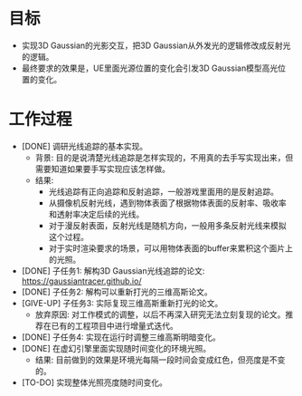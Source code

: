 # 目标
- 实现3D Gaussian的光影交互，把3D Gaussian从外发光的逻辑修改成反射光的逻辑。
- 最终要求的效果是，UE里面光源位置的变化会引发3D Gaussian模型高光位置的变化。

# 工作过程
- [DONE] 调研光线追踪的基本实现。
	- 背景: 目的是说清楚光线追踪是怎样实现的，不用真的去手写实现出来，但需要知道如果要手写实现应该怎样做。
	- 结果:
		- 光线追踪有正向追踪和反射追踪，一般游戏里面用的是反射追踪。
		- 从摄像机反射光线，遇到物体表面了根据物体表面的反射率、吸收率和透射率决定后续的光线。
		- 对于漫反射表面，反射光线是随机方向，一般用多条反射光线来模拟这个过程。
		- 对于实时渲染要求的场景，可以用物体表面的buffer来累积这个面片上的光照。
- [DONE] 子任务1: 解构3D Gaussian光线追踪的论文: https://gaussiantracer.github.io/
- [DONE] 子任务2: 解构可以重新打光的三维高斯论文。
- [GIVE-UP] 子任务3: 实际复现三维高斯重新打光的论文。
	- 放弃原因: 对工作模式的调整，以后不再深入研究无法立刻复现的论文。推荐在已有的工程项目中进行增量式迭代。
- [DONE] 子任务4: 实现在运行时调整三维高斯明暗变化。
- [DONE] 在虚幻引擎里面实现随时间变化的环境光照。
	- 结果: 目前做到的效果是环境光每隔一段时间会变成红色，但亮度是不变的。
- [TO-DO] 实现整体光照亮度随时间变化。